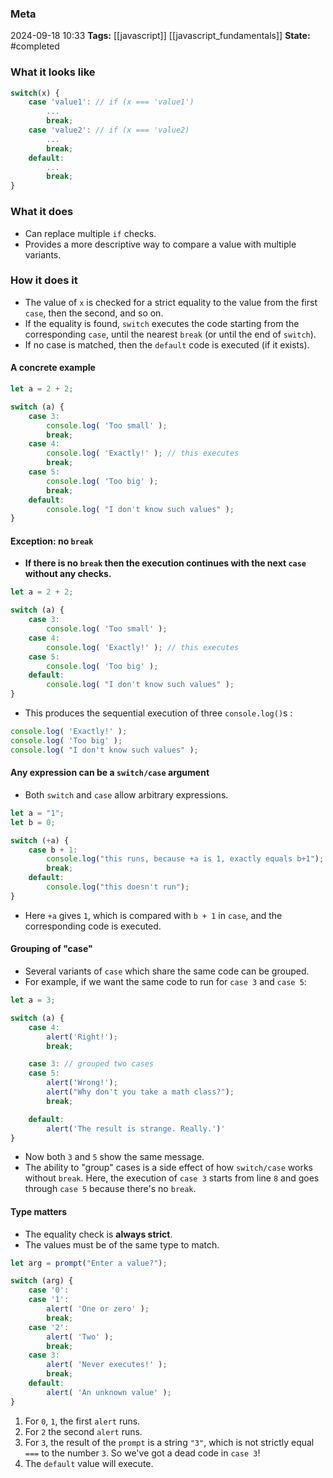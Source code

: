 ### Meta
2024-09-18 10:33
**Tags:** [[javascript]] [[javascript_fundamentals]]
**State:** #completed  

### What it looks like
```JavaScript title:app.js
switch(x) {
	case 'value1': // if (x === 'value1')
		...
		break;
	case 'value2': // if (x === 'value2)
		...
		break;
	default:
		...
		break;
}
```

### What it does
- Can replace multiple `if` checks.
- Provides a more descriptive way to compare a value with multiple variants.

### How it does it
- The value of `x` is checked for a strict equality to the value from the first `case`, then the second, and so on.
- If the equality is found, `switch` executes the code starting from the corresponding `case`, until the nearest `break` (or until the end of `switch`).
- If no case is matched, then the `default` code is executed (if it exists).

#### A concrete example

```JavaScript title:app.js
let a = 2 + 2;

switch (a) {
	case 3:
		console.log( 'Too small' );
		break;
	case 4:
		console.log( 'Exactly!' ); // this executes
		break;
	case 5:
		console.log( 'Too big' );
		break;
	default:
		console.log( "I don't know such values" );
}
```

#### Exception: no `break`
- **If there is no `break` then the execution continues with the next `case` without any checks.**

```JavaScript title:app.js
let a = 2 + 2;

switch (a) {
	case 3:
		console.log( 'Too small' );
	case 4:
		console.log( 'Exactly!' ); // this executes
	case 5:
		console.log( 'Too big' );
	default:
		console.log( "I don't know such values" );
}
```

- This produces the sequential execution of three `console.log()`s :

```JavaScript title:app.js
console.log( 'Exactly!' );
console.log( 'Too big' );
console.log( "I don't know such values" );
```

#### Any expression can be a `switch/case` argument
- Both `switch` and `case` allow arbitrary expressions.

```JavaScript title:app.js
let a = "1";
let b = 0;

switch (+a) {
	case b + 1:
		console.log("this runs, because +a is 1, exactly equals b+1");
		break;
	default:
		console.log("this doesn't run");
}
```

- Here `+a` gives `1`, which is compared with `b + 1` in `case`, and the corresponding code is executed.

#### Grouping of "case"
- Several variants of `case` which share the same code can be grouped.
- For example, if we want the same code to run for `case 3` and `case 5`:

```JavaScript title:app.js
let a = 3;

switch (a) {
	case 4:
		alert('Right!');
		break;

	case 3: // grouped two cases
	case 5:
		alert('Wrong!');
		alert("Why don't you take a math class?");
		break;

	default:
		alert('The result is strange. Really.')'
}
```

- Now both `3` and `5` show the same message.
- The ability to "group" cases is a side effect of how `switch/case` works without `break`. Here, the execution of `case 3` starts from line `8` and goes through `case 5` because there's no `break`.

#### Type matters
- The equality check is **always strict**.
- The values must be of the same type to match.

```JavaScript title:app.js
let arg = prompt("Enter a value?");

switch (arg) {
	case '0':
	case '1':
		alert( 'One or zero' );
		break;
	case '2':
		alert( 'Two' );
		break;
	case 3:
		alert( 'Never executes!' );
		break;
	default:
		alert( 'An unknown value' );
}
```

1) For `0`, `1`, the first `alert` runs.
2) For `2` the second `alert` runs.
3) For `3`, the result of the `prompt` is a string `"3"`, which is not strictly equal `===` to the number `3`. So we've got a dead code in `case 3`!
4) The `default` value will execute.